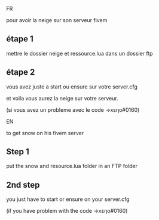FR

pour avoir la neige sur son serveur fivem

## étape 1 ##

mettre le dossier neige et ressource.lua dans un dossier ftp  

## étape 2 ##

vous avez juste a start ou ensure sur votre server.cfg 

et voila vous aurez la neige sur votre serveur.

(si vous avez un probleme avec le code ->xεηο#0160)

EN

to get snow on his fivem server

## Step 1 ##

put the snow and resource.lua folder in an FTP folder

## 2nd step ##

you just have to start or ensure on your server.cfg

(if you have problem with the code ->xεηο#0160)
